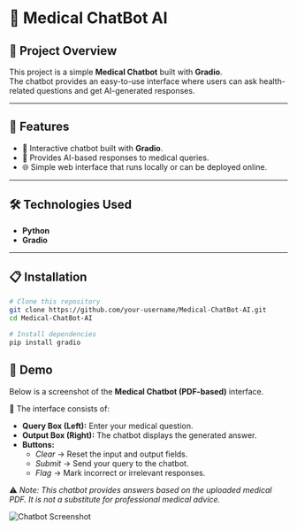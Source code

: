 # 🏥 Medical ChatBot AI  

## 📌 Project Overview  
This project is a simple **Medical Chatbot** built with **Gradio**.  
The chatbot provides an easy-to-use interface where users can ask health-related questions and get AI-generated responses.  

---

## 🚀 Features  
- 💬 Interactive chatbot built with **Gradio**.  
- 🏥 Provides AI-based responses to medical queries.  
- 🌐 Simple web interface that runs locally or can be deployed online.  

---

## 🛠️ Technologies Used  
- **Python**  
- **Gradio**  

---

## 📋 Installation  

```bash
# Clone this repository
git clone https://github.com/your-username/Medical-ChatBot-AI.git
cd Medical-ChatBot-AI

# Install dependencies
pip install gradio
```

## 📸 Demo  

Below is a screenshot of the **Medical Chatbot (PDF-based)** interface.  


🔹 The interface consists of:  
- **Query Box (Left):** Enter your medical question.  
- **Output Box (Right):** The chatbot displays the generated answer.  
- **Buttons:**  
  - *Clear* → Reset the input and output fields.  
  - *Submit* → Send your query to the chatbot.  
  - *Flag* → Mark incorrect or irrelevant responses.  

⚠️ *Note: This chatbot provides answers based on the uploaded medical PDF. It is not a substitute for professional medical advice.*

![Chatbot Screenshot](<img width="2939" height="1653" alt="image" src="https://github.com/user-attachments/assets/b2137f04-1f59-468d-93e5-f885c62d52d7" />
)
